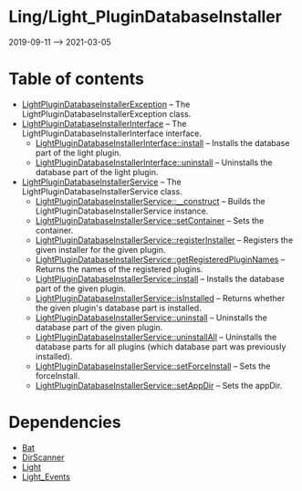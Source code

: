 Ling/Light_PluginDatabaseInstaller
================
2019-09-11 --> 2021-03-05




Table of contents
===========

- [LightPluginDatabaseInstallerException](https://github.com/lingtalfi/Light_PluginDatabaseInstaller/blob/master/doc/api/Ling/Light_PluginDatabaseInstaller/Exception/LightPluginDatabaseInstallerException.md) &ndash; The LightPluginDatabaseInstallerException class.
- [LightPluginDatabaseInstallerInterface](https://github.com/lingtalfi/Light_PluginDatabaseInstaller/blob/master/doc/api/Ling/Light_PluginDatabaseInstaller/LightPluginDatabaseInstallerInterface.md) &ndash; The LightPluginDatabaseInstallerInterface interface.
    - [LightPluginDatabaseInstallerInterface::install](https://github.com/lingtalfi/Light_PluginDatabaseInstaller/blob/master/doc/api/Ling/Light_PluginDatabaseInstaller/LightPluginDatabaseInstallerInterface/install.md) &ndash; Installs the database part of the light plugin.
    - [LightPluginDatabaseInstallerInterface::uninstall](https://github.com/lingtalfi/Light_PluginDatabaseInstaller/blob/master/doc/api/Ling/Light_PluginDatabaseInstaller/LightPluginDatabaseInstallerInterface/uninstall.md) &ndash; Uninstalls the database part of the light plugin.
- [LightPluginDatabaseInstallerService](https://github.com/lingtalfi/Light_PluginDatabaseInstaller/blob/master/doc/api/Ling/Light_PluginDatabaseInstaller/Service/LightPluginDatabaseInstallerService.md) &ndash; The LightPluginDatabaseInstallerService class.
    - [LightPluginDatabaseInstallerService::__construct](https://github.com/lingtalfi/Light_PluginDatabaseInstaller/blob/master/doc/api/Ling/Light_PluginDatabaseInstaller/Service/LightPluginDatabaseInstallerService/__construct.md) &ndash; Builds the LightPluginDatabaseInstallerService instance.
    - [LightPluginDatabaseInstallerService::setContainer](https://github.com/lingtalfi/Light_PluginDatabaseInstaller/blob/master/doc/api/Ling/Light_PluginDatabaseInstaller/Service/LightPluginDatabaseInstallerService/setContainer.md) &ndash; Sets the container.
    - [LightPluginDatabaseInstallerService::registerInstaller](https://github.com/lingtalfi/Light_PluginDatabaseInstaller/blob/master/doc/api/Ling/Light_PluginDatabaseInstaller/Service/LightPluginDatabaseInstallerService/registerInstaller.md) &ndash; Registers the given installer for the given plugin.
    - [LightPluginDatabaseInstallerService::getRegisteredPluginNames](https://github.com/lingtalfi/Light_PluginDatabaseInstaller/blob/master/doc/api/Ling/Light_PluginDatabaseInstaller/Service/LightPluginDatabaseInstallerService/getRegisteredPluginNames.md) &ndash; Returns the names of the registered plugins.
    - [LightPluginDatabaseInstallerService::install](https://github.com/lingtalfi/Light_PluginDatabaseInstaller/blob/master/doc/api/Ling/Light_PluginDatabaseInstaller/Service/LightPluginDatabaseInstallerService/install.md) &ndash; Installs the database part of the given plugin.
    - [LightPluginDatabaseInstallerService::isInstalled](https://github.com/lingtalfi/Light_PluginDatabaseInstaller/blob/master/doc/api/Ling/Light_PluginDatabaseInstaller/Service/LightPluginDatabaseInstallerService/isInstalled.md) &ndash; Returns whether the given plugin's database part is installed.
    - [LightPluginDatabaseInstallerService::uninstall](https://github.com/lingtalfi/Light_PluginDatabaseInstaller/blob/master/doc/api/Ling/Light_PluginDatabaseInstaller/Service/LightPluginDatabaseInstallerService/uninstall.md) &ndash; Uninstalls the database part of the given plugin.
    - [LightPluginDatabaseInstallerService::uninstallAll](https://github.com/lingtalfi/Light_PluginDatabaseInstaller/blob/master/doc/api/Ling/Light_PluginDatabaseInstaller/Service/LightPluginDatabaseInstallerService/uninstallAll.md) &ndash; Uninstalls the database parts for all plugins (which database part was previously installed).
    - [LightPluginDatabaseInstallerService::setForceInstall](https://github.com/lingtalfi/Light_PluginDatabaseInstaller/blob/master/doc/api/Ling/Light_PluginDatabaseInstaller/Service/LightPluginDatabaseInstallerService/setForceInstall.md) &ndash; Sets the forceInstall.
    - [LightPluginDatabaseInstallerService::setAppDir](https://github.com/lingtalfi/Light_PluginDatabaseInstaller/blob/master/doc/api/Ling/Light_PluginDatabaseInstaller/Service/LightPluginDatabaseInstallerService/setAppDir.md) &ndash; Sets the appDir.


Dependencies
============
- [Bat](https://github.com/lingtalfi/Bat)
- [DirScanner](https://github.com/lingtalfi/DirScanner)
- [Light](https://github.com/lingtalfi/Light)
- [Light_Events](https://github.com/lingtalfi/Light_Events)


